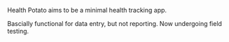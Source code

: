 Health Potato aims to be a minimal health tracking app.

Bascially functional for data entry, but not reporting. Now undergoing field testing.
